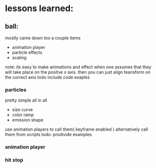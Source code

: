 # lessons learned:
## ball:
mostly came down too a couple items
- animation player
- particle effects
- scaling

note: its easy to make animations and effect when one assumes
that they will take place on the positve x axis. then you can just align teansform on the correct axis
todo include code exaples


### particles 
pretty simple all in all
- size curve
- color ramp
- emission shape

use animation players to call them( keyframe enabled ) 
alternatively call them from scripts
todo: prodivide examples

### animation player
### hit stop